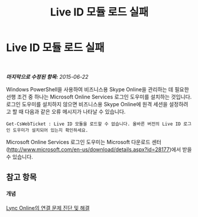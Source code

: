 ﻿---
title: Live ID 모듈 로드 실패
TOCTitle: Live ID 모듈 로드 실패
ms:assetid: 663a5507-0276-4b22-a98f-c1b82b0c91a2
ms:mtpsurl: https://technet.microsoft.com/ko-kr/library/Dn362793(v=OCS.15)
ms:contentKeyID: 56270245
ms.date: 08/24/2015
mtps_version: v=OCS.15
ms.translationtype: HT
---

# Live ID 모듈 로드 실패

 

_**마지막으로 수정된 항목:** 2015-06-22_

Windows PowerShell을 사용하여 비즈니스용 Skype Online을 관리하는 데 필요한 선행 조건 중 하나는 Microsoft Online Services 로그인 도우미를 설치하는 것입니다. 로그인 도우미를 설치하지 않으면 비즈니스용 Skype Online에 원격 세션을 설정하려고 할 때 다음과 같은 오류 메시지가 나타날 수 있습니다.

    Get-CsWebTicket : Live ID 모듈을 로드할 수 없습니다. 올바른 버전의 Live ID 로그인 도우미가 설치되어 있는지 확인하세요.

Microsoft Online Services 로그인 도우미는 Microsoft 다운로드 센터(<http://www.microsoft.com/en-us/download/details.aspx?id=28177>)에서 받을 수 있습니다.

## 참고 항목

#### 개념

[Lync Online의 연결 문제 진단 및 해결](diagnosing-and-resolving-connection-problems-with-skype-for-business-online.md)

